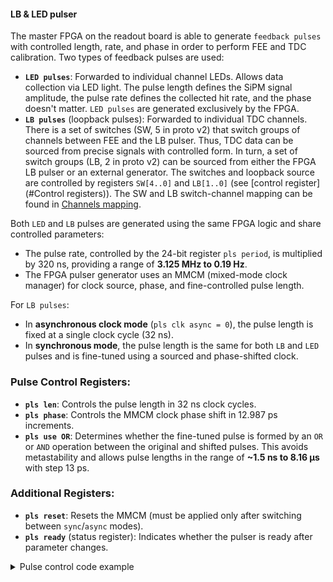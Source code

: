 #### LB & LED pulser
 
The master FPGA on the readout board is able to generate `feedback pulses` with controlled length, rate, and phase in order to perform FEE and TDC calibration. Two types of feedback pulses are used:
 
- **`LED pulses`**: Forwarded to individual channel LEDs. Allows data collection via LED light. The pulse length defines the SiPM signal amplitude, the pulse rate defines the collected hit rate, and the phase doesn't matter. `LED pulses` are generated exclusively by the FPGA.
- **`LB pulses`** (loopback pulses): Forwarded to individual TDC channels. There is a set of switches (SW, 5 in proto v2) that switch groups of channels between FEE and the LB pulser. Thus, TDC data can be sourced from precise signals with controlled form. In turn, a set of switch groups (LB, 2 in proto v2) can be sourced from either the FPGA LB pulser or an external generator. The switches and loopback source are controlled by registers `SW[4..0]` and `LB[1..0]` (see [control register](#Control registers)). The SW and LB switch-channel mapping can be found in [Channels mapping](#channels-mapping).
 
Both `LED` and `LB` pulses are generated using the same FPGA logic and share controlled parameters:
 
- The pulse rate, controlled by the 24-bit register `pls period`, is multiplied by 320 ns, providing a range of **3.125 MHz to 0.19 Hz**.
- The FPGA pulser generator uses an MMCM (mixed-mode clock manager) for clock source, phase, and fine-controlled pulse length.
 
For `LB pulses`:
 
- In **asynchronous clock mode** (`pls clk async = 0`), the pulse length is fixed at a single clock cycle (32 ns).
- In **synchronous mode**, the pulse length is the same for both `LB` and `LED` pulses and is fine-tuned using a sourced and phase-shifted clock.
 
### Pulse Control Registers:
 
- **`pls len`**: Controls the pulse length in 32 ns clock cycles.
- **`pls phase`**: Controls the MMCM clock phase shift in 12.987 ps increments.
- **`pls use OR`**: Determines whether the fine-tuned pulse is formed by an `OR` or `AND` operation between the original and shifted pulses. This avoids metastability and allows pulse lengths in the range of **~1.5 ns to 8.16 µs** with step 13 ps.
 
### Additional Registers:
 
- **`pls reset`**: Resets the MMCM (must be applied only after switching between `sync`/`async` modes).
- **`pls ready`** (status register): Indicates whether the pulser is ready after parameter changes.
 
<details>
<summary>Pulse control code example</summary>
 
Well tested C code example to FPGA pulser control operation.
 
```cpp
void setup_pulse(ipbus_connection &slow_control, bool pulser_async, double pulse_freq = 10./*kHz*/, double pulse_lenght = 32./*ns*/, double mmcm_phase = -1/*0..1*/) {
    const float mmcm_freq = 31.25; // MHz
    const int period_cnt = 10;
    const int mmcm_ph_steps = 0x99f;
    const float mmcm_phase_metamin = 90./mmcm_ph_steps; // eq 1.17 ns
 
    double plen_periods, plen_phase;  
    bool plen_use_or = false;
    plen_phase = std::modf(pulse_lenght*mmcm_freq/1e3, &plen_periods);
    plen_periods += 1;
 
    // avoiding metastability 
    if(plen_phase < mmcm_phase_metamin)
    {
        // too small pulse
        if(plen_periods < 2)
        {
            plen_phase = mmcm_phase_metamin;
            plen_use_or = false;
        }
        else
        {
            plen_phase = 1-plen_phase;
            plen_periods -= 1;
            plen_use_or = true;
        }
    }
 
    uint32_t freq_reg = ceil(mmcm_freq/pulse_freq*1e3/period_cnt);
    uint32_t plen_reg = plen_periods;
    uint32_t phase_reg = (mmcm_phase<0.)? ceil(plen_phase*mmcm_ph_steps) : ceil(mmcm_phase*mmcm_ph_steps);
    printf("pulser set: Async %i; len %.2f ns; rate: %.1f kHz\n", pulser_async, pulse_lenght, pulse_freq);
    printf("pulser param: plen: %i; periods: %i; %s_phase: %.3f (%i); OR: %i\n",
        plen_reg, freq_reg, (mmcm_phase<0.)?"plen":"mmcm", (mmcm_phase<0.)?plen_phase:mmcm_phase, phase_reg, plen_use_or);
 
    write_bit(slow_control, plen_use_or, 2, 0x1);
    write_bit(slow_control, pulser_async, 3, 0x1); // false = sync
    slow_control.write_single((plen_reg<<24) + freq_reg, 0x6); // pulser len, period
    slow_control.write_single(phase_reg, 0x7); // pulser phase
 
    // reset needed only after switch sync/async else reset must not be applyed
    bool is_pulser_async = slow_control.read_single(0x1) & (1<<3);
    bool mmcm_reset = is_pulser_async != pulser_async; 
    if(mmcm_reset)
    {
        // reset pulser
        write_bit(slow_control, true, 2, 0x0); // pulser sync
        write_bit(slow_control, false, 2, 0x0); // pulser sync
        printf("pulser reset...\n");
    }
 
    // wait ready
    while(true)
    {
        bool pls_ready = slow_control.read_single(0x102) & (1<<26);
        printf("pulser ready: %i\n", pls_ready);
        if(pls_ready) break;
    }
 
    return;
};
```
 
</details>
